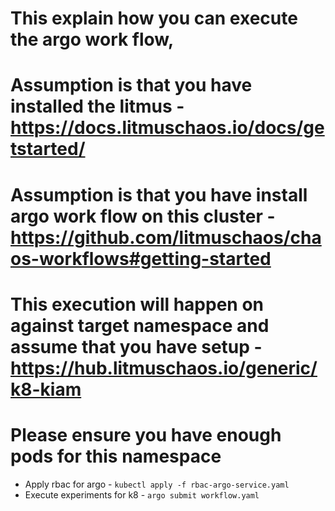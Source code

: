 # This explain how you can execute the argo work flow, 
# Assumption is that you have installed the litmus - https://docs.litmuschaos.io/docs/getstarted/ 
# Assumption is that you have install argo work flow on this cluster - https://github.com/litmuschaos/chaos-workflows#getting-started 
# This execution will happen on against target namespace and assume that you have setup - https://hub.litmuschaos.io/generic/k8-kiam
# Please ensure you have enough pods for this namespace
* Apply rbac for argo - `kubectl apply -f rbac-argo-service.yaml`
* Execute experiments for k8 - `argo submit workflow.yaml`



